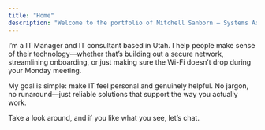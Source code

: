 ```yaml
---
title: "Home"
description: "Welcome to the portfolio of Mitchell Sanborn – Systems Administrator, IT Consultant, and Tech Tinkerer based in Utah."
---
```

I’m a IT Manager and IT consultant based in Utah. I help people make sense of their technology—whether that’s building out a secure network, streamlining onboarding, or just making sure the Wi-Fi doesn’t drop during your Monday meeting.

My goal is simple: make IT feel personal and genuinely helpful. No jargon, no runaround—just reliable solutions that support the way you actually work.

Take a look around, and if you like what you see, let’s chat.

